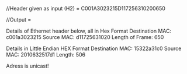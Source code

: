 //Header given as input (H2) = C001A3023215D117256310200650

//Output =

Details of Ethernet header below, all in Hex Format
Destination MAC: c001a3023215
Source MAC: d11725631020
Length of Frame: 650

Details in Little Endian HEX Format
Destination MAC: 15322a31c0
Source MAC: 2010632517d1
Length: 506

Adress is unicast!
